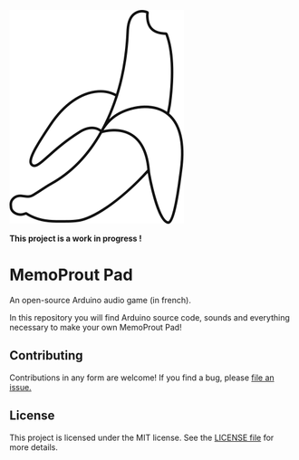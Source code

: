 ![](https://raw.githubusercontent.com/kaelhem/memoprout/master/resources/logo.svg?sanitize=true)

**This project is a work in progress !**

# MemoProut Pad
An open-source Arduino audio game (in french).

In this repository you will find Arduino source code, sounds and everything necessary to make your own MemoProut Pad!

## Contributing

Contributions in any form are welcome! If you find a bug, please [file an issue.](https://github.com/kaelhem/memoprout/issues)

## License

This project is licensed under the MIT license. See the [LICENSE file](./LICENSE) for more details.
